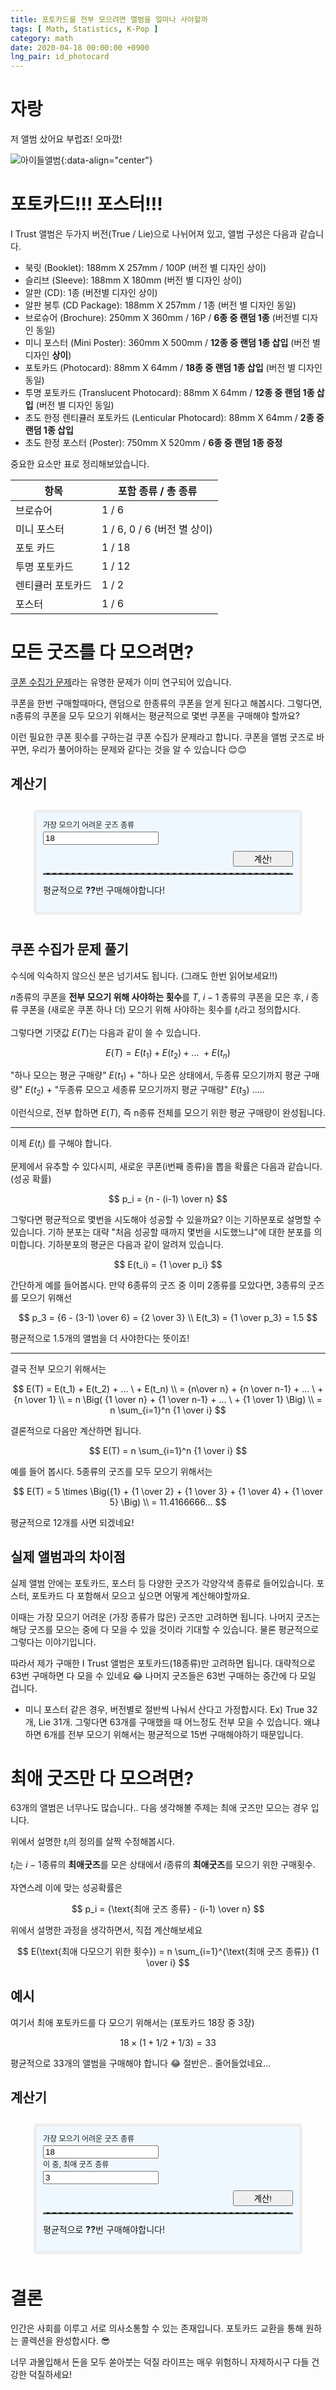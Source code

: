```yaml
---
title: 포토카드를 전부 모으려면 앨범을 얼마나 사야할까
tags: [ Math, Statistics, K-Pop ]
category: math
date: 2020-04-18 00:00:00 +0900
lng_pair: id_photocard
---
```


# 자랑

저 앨범 샀어요 부럽죠! 오마깠!

![아이들앨범](:gidle_album2.jpg){:data-align="center"}

# 포토카드!!! 포스터!!!

I Trust 앨범은 두가지 버전(True / Lie)으로 나뉘어져 있고, 앨범 구성은 다음과
같습니다.

- 북릿 (Booklet): 188mm X 257mm / 100P (버전 별 디자인 상이)
- 슬리브 (Sleeve): 188mm X 180mm (버전 별 디자인 상이)
- 알판 (CD): 1종 (버전별 디자인 상이)
- 알판 봉투 (CD Package): 188mm X 257mm / 1종 (버전 별 디자인 동일)
- 브로슈어 (Brochure): 250mm X 360mm / 16P / <b>6종 중 랜덤 1종</b> (버전별
  디자인 동일)
- 미니 포스터 (Mini Poster): 360mm X 500mm / <b>12종 중 랜덤 1종 삽입</b> (버전
  별 디자인 <b>상이</b>)
- 포토카드 (Photocard): 88mm X 64mm / <b>18종 중 랜덤 1종 삽입</b> (버전 별
  디자인 동일)
- 투명 포토카드 (Translucent Photocard): 88mm X 64mm / <b>12종 중 랜덤 1종
  삽입</b> (버전 별 디자인 동일)
- 초도 한정 렌티큘러 포토카드 (Lenticular Photocard): 88mm X 64mm / <b>2종 중
  랜덤 1종 삽입</b>
- 초도 한정 포스터 (Poster): 750mm X 520mm / <b>6종 중 랜덤 1종 증정 </b>

중요한 요소만 표로 정리해보았습니다.

| 항목              | 포함 종류 / 총 종류         |
| ----------------- | --------------------------- |
| 브로슈어          | 1 / 6                       |
| 미니 포스터       | 1 / 6, 0 / 6 (버전 별 상이) |
| 포토 카드         | 1 / 18                      |
| 투명 포토카드     | 1 / 12                      |
| 렌티큘러 포토카드 | 1 / 2                       |
| 포스터            | 1 / 6                       |

# 모든 굿즈를 다 모으려면?

[쿠폰 수집가 문제](https://en.wikipedia.org/wiki/Coupon_collector%27s_problem)라는
유명한 문제가 이미 연구되어 있습니다.

쿠폰을 한번 구매할때마다, 랜덤으로 한종류의 쿠폰을 얻게 된다고 해봅시다.
그렇다면, n종류의 쿠폰을 모두 모으기 위해서는 평균적으로 몇번 쿠폰을 구매해야
할까요?

이런 필요한 쿠폰 횟수를 구하는걸 쿠폰 수집가 문제라고 합니다. 쿠폰을 앨범 굿즈로
바꾸면, 우리가 풀어야하는 문제와 같다는 것을 알 수 있습니다 😊😊

## 계산기

<div style="padding:10px">
    <div style="max-width:400px;padding:10px;background-color: aliceblue;border: 5px solid #eee;border-radius: 5px;margin:0 auto">
        <p style="margin:0;margin-bottom:0.2rem;font-size:12px"> 가장 모으기 어려운 굿즈 종류 </p>
        <input id="calc1-inp" type="number" value="18" class="form-control" placeholder="가장 모으기 어려운 굿즈 종류" aria-label="가장 모으기 어려운 굿즈 종류" aria-describedby="basic-addon2">
        <div style="margin: 10px; margin-right: 0px; text-align: right;">
            <button id="calc1-btn" class="btn btn-secondary" type="button" style="padding-right:2rem;padding-left:2rem;">계산!</button>
        </div>
        <!--
        <input id="calc1-inp" type="number" value="18" style="width:100%;padding: 5px;min-width:0;"/>
        <div style="margin: 10px;text-align: right;">
            <button id="calc1-btn" type="button" class="btn btn-dark" style="padding: 0 30px">
                계산!
            </button>
        </div>
        -->
        <hr style="max-width: 100%;border-top: 2px dashed #808080; margin-top: 0; margin-bottom: 0">
        <p style="margin-bottom: 15px;">
            평균적으로 <b id="calc1-ans">??</b>번 구매해야합니다!
        </p>
    </div>
</div>
<script type="text/javascript">
    window.addEventListener('load', function() {
        var inp = document.getElementById('calc1-inp');
        var btn = document.getElementById('calc1-btn');
        var ans = document.getElementById('calc1-ans');
        btn.onclick = function() {
            var n = parseInt(inp.value);
            if (n <= 0) {
                ans.textContent = "#Err";
                return;
            }
            if (n > 1000000) {
                ans.textContent = "#Err";
                return;
            }
            var res = 0.0;
            var i;
            for (i=1; i <= n; i ++) {
                res += 1.0/i;
            }
            res *= n;
            ans.textContent = Math.ceil(res);
        }
    });
</script>

## 쿠폰 수집가 문제 풀기

수식에 익숙하지 않으신 분은 넘기셔도 됩니다. (그래도 한번 읽어보세요!!)

$n$종류의 쿠폰을 <b>전부 모으기 위해 사야하는 횟수</b>를 $T$, $i-1$ 종류의
쿠폰을 모은 후, $i$ 종류 쿠폰을 (새로운 쿠폰 하나 더) 모으기 위해 사야하는
횟수를 $t_i$라고 정의합시다.

그렇다면 기댓값 $E(T)$는 다음과 같이 쓸 수 있습니다.

$$ E(T) = E(t_1) + E(t_2) + ...\ + E(t_n) $$

"하나 모으는 평균 구매량" $E(t_1)$ + "하나 모은 상태에서, 두종류 모으기까지 평균
구매량" $E(t_2)$ + "두종류 모으고 세종류 모으기까지 평균 구매량" $E(t_3)$ .....

이런식으로, 전부 합하면 $E(T)$, 즉 n종류 전체를 모으기 위한 평균 구매량이
완성됩니다.

---

이제 $E(t_i)$ 를 구해야 합니다.

문제에서 유추할 수 있다시피, 새로운 쿠폰(i번째 종류)을 뽑을 확률은 다음과
같습니다. (성공 확률)

$$ p_i = {n - (i-1) \over n} $$

그렇다면 평균적으로 몇번을 시도해야 성공할 수 있을까요? 이는 기하분포로 설명할
수 있습니다. 기하 분포는 대략 "처음 성공할 때까지 몇번을 시도했느냐"에 대한
분포를 의미합니다. 기하분포의 평균은 다음과 같이 알려져 있습니다.

$$ E(t_i) = {1 \over p_i} $$

간단하게 예를 들어봅시다. 만약 6종류의 굿즈 중 이미 2종류를 모았다면, 3종류의
굿즈를 모으기 위해선

$$ p_3 = {6 - (3-1) \over 6} = {2 \over 3} \\ E(t_3) = {1 \over p_3} = 1.5 $$

평균적으로 1.5개의 앨범을 더 사야한다는 뜻이죠!

---

결국 전부 모으기 위해서는

$$ E(T) = E(t_1) + E(t_2) + ... \ + E(t_n) \\ = {n\over n} + {n \over n-1} + ...
\ + {n \over 1} \\ = n \Big( {1 \over n} + {1 \over n-1} + ... \ + {1 \over 1}
\Big) \\ = n \sum_{i=1}^n {1 \over i} $$

결론적으로 다음만 계산하면 됩니다.

$$ E(T) = n \sum_{i=1}^n {1 \over i} $$

예를 들어 봅시다. 5종류의 굿즈를 모두 모으기 위해서는

$$ E(T) = 5 \times \Big({1} + {1 \over 2} + {1 \over 3} + {1 \over 4} + {1 \over
5} \Big) \\ = 11.4166666... $$

평균적으로 12개를 사면 되겠네요!

## 실제 앨범과의 차이점

실제 앨범 안에는 포토카드, 포스터 등 다양한 굿즈가 각양각색 종류로 들어있습니다.
포스터, 포토카드 다 포함해서 모으고 싶으면 어떻게 계산해야할까요.

이때는 가장 모으기 어려운 (가장 종류가 많은) 굿즈만 고려하면 됩니다. 나머지
굿즈는 해당 굿즈를 모으는 중에 다 모을 수 있을 것이라 기대할 수 있습니다. 물론
평균적으로 그렇다는 이야기입니다.

따라서 제가 구매한 I Trust 앨범은 포토카드(18종류)만 고려하면 됩니다. 대략적으로
63번 구매하면 다 모을 수 있네요 😂 나머지 굿즈들은 63번 구매하는 중간에 다 모일
겁니다.

- 미니 포스터 같은 경우, 버전별로 절반씩 나눠서 산다고 가정합시다. Ex) True
  32개, Lie 31개. 그렇다면 63개를 구매했을 때 어느정도 전부 모을 수 있습니다.
  왜냐하면 6개를 전부 모으기 위해서는 평균적으로 15번 구매해야하기 때문입니다.

# 최애 굿즈만 다 모으려면?

63개의 앨범은 너무나도 많습니다.. 다음 생각해볼 주제는 최애 굿즈만 모으는 경우
입니다.

위에서 설명한 $t_i$의 정의를 살짝 수정해봅시다.

$t_i$는 $i-1$종류의 <b>최애굿즈</b>를 모은 상태에서 $i$종류의 <b>최애굿즈</b>를
모으기 위한 구매횟수.

자연스레 이에 맞는 성공확률은

$$ p_i = {\text{최애 굿즈 종류} - (i-1) \over n} $$

위에서 설명한 과정을 생각하면서, 직접 계산해보세요

$$ E(\text{최애 다모으기 위한 횟수}) = n \sum_{i=1}^{\text{최애 굿즈 종류}} {1
\over i} $$

## 예시

여기서 최애 포토카드를 다 모으기 위해서는 (포토카드 18장 중 3장)

$$ 18 \times (1 +1/2 + 1/3) = 33 $$

평균적으로 33개의 앨범을 구매해야 합니다 😂 절반은.. 줄어들었네요...

## 계산기

<div style="padding:10px">
    <div style="max-width:400px;padding:10px;background-color: aliceblue;border: 5px solid #eee;border-radius: 5px;margin:0 auto">
        <p style="margin:0; margin-bottom: 0.2rem; font-size:12px"> 가장 모으기 어려운 굿즈 종류 </p>
        <input id="calc2-inp1" type="number" value="18" class="form-control" placeholder="가장 모으기 어려운 굿즈 종류">
        <p style="margin:0; margin-bottom: 0.2rem; font-size:12px"> 이 중, 최애 굿즈 종류 </p>
        <input id="calc2-inp2" type="number" value="3" class="form-control" placeholder="이 중, 최애 굿즈 종류">
        <div style="margin: 10px;margin-right:0;text-align: right;">
            <button id="calc2-btn" class="btn btn-secondary" type="button" style="padding-right:2rem;padding-left:2rem;">계산!</button>
        </div>
        <hr style="max-width: 100%;border-top: 2px dashed #808080; margin-top: 0; margin-bottom: 0">
        <p style="margin-bottom: 15px;">
            평균적으로 <b id="calc2-ans">??</b>번 구매해야합니다!
        </p>
    </div>
</div>
<script type="text/javascript">
    window.addEventListener('load', function() {
        var inp1 = document.getElementById('calc2-inp1');
        var inp2 = document.getElementById('calc2-inp2');
        var btn = document.getElementById('calc2-btn');
        var ans = document.getElementById('calc2-ans');
        btn.onclick = function() {
            var n = parseInt(inp1.value);
            var m = parseInt(inp2.value);
            if (n <= 0) {
                ans.textContent = "#Err";
                return;
            }
            if (m <= 0) {
                ans.textContent = "#Err";
                return;
            }
            if (n > 1000000) {
                ans.textContent = "#Err";
                return;
            }
            if (n < m) {
                ans.textContent = "#Err";
                return;
            }
            var res = 0.0;
            var i;
            for (i=1; i <= m; i ++) {
                res += 1.0/i;
            }
            res *= n;
            ans.textContent = Math.ceil(res);
        }
    });
</script>

# 결론

인간은 사회를 이루고 서로 의사소통할 수 있는 존재입니다. 포토카드 교환을 통해
원하는 콜렉션을 완성합시다. 😎

너무 과몰입해서 돈을 모두 쏟아붓는 덕질 라이프는 매우 위험하니 자제하시구 다들
건강한 덕질하세요!
